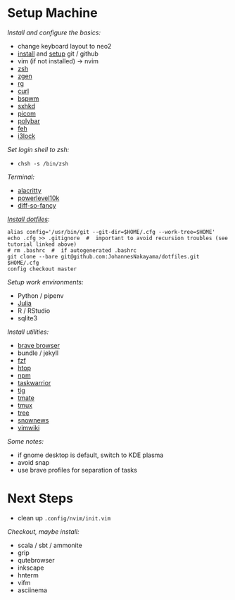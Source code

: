# Setup Machine

*Install and configure the basics:*

* change keyboard layout to neo2
* [install](https://git-scm.com/book/en/v2/Getting-Started-Installing-Git) and [setup](https://docs.github.com/en/get-started/quickstart/set-up-git) git / github
* vim (if not installed) -> nvim
* [zsh](https://gist.github.com/derhuerst/12a1558a4b408b3b2b6e)
* [zgen](https://github.com/tarjoilija/zgen)
* [rg](https://github.com/BurntSushi/ripgrep)
* [curl](https://curl.se/)
* [bspwm](https://github.com/baskerville/bspwm)
* [sxhkd](https://github.com/baskerville/sxhkd)
* [picom](https://github.com/yshui/picom)
* [polybar](https://github.com/polybar/polybar)
* [feh](https://feh.finalrewind.org/)
* [i3lock](https://github.com/i3/i3lock)


*Set login shell to zsh:*

* `chsh -s /bin/zsh`


*Terminal:*

* [alacritty](https://alacritty.org/)
* [powerlevel10k](https://github.com/romkatv/powerlevel10k#zgen)
* [diff-so-fancy](https://github.com/so-fancy/diff-so-fancy)


[*Install dotfiles*](https://www.atlassian.com/git/tutorials/dotfiles):

```
alias config='/usr/bin/git --git-dir=$HOME/.cfg --work-tree=$HOME'
echo .cfg >> .gitignore  #  important to avoid recursion troubles (see tutorial linked above)
# rm .bashrc  #  if autogenerated .bashrc
git clone --bare git@github.com:JohannesNakayama/dotfiles.git $HOME/.cfg
config checkout master
```


*Setup work environments:*

* Python / pipenv
* [Julia](https://julialang.org/)
* R / RStudio
* sqlite3


*Install utilities:*

* [brave browser](https://brave.com/linux/)
* bundle / jekyll
* [fzf](https://github.com/junegunn/fzf)
* [htop](https://htop.dev/)
* [npm](https://linuxconfig.org/install-npm-on-linux)
* [taskwarrior](https://taskwarrior.org/)
* [tig](https://jonas.github.io/tig/)
* [tmate](https://tmate.io/)
* [tmux](https://github.com/tmux/tmux/wiki)
* [tree](https://linux.die.net/man/1/tree)
* [snownews](https://github.com/msharov/snownews)
* [vimwiki](https://github.com/vimwiki/vimwiki)


*Some notes:*

* if gnome desktop is default, switch to KDE plasma
* avoid snap
* use brave profiles for separation of tasks


# Next Steps

* clean up `.config/nvim/init.vim`

*Checkout, maybe install:*

* scala / sbt / ammonite
* grip
* qutebrowser
* inkscape
* hnterm
* vifm
* asciinema
